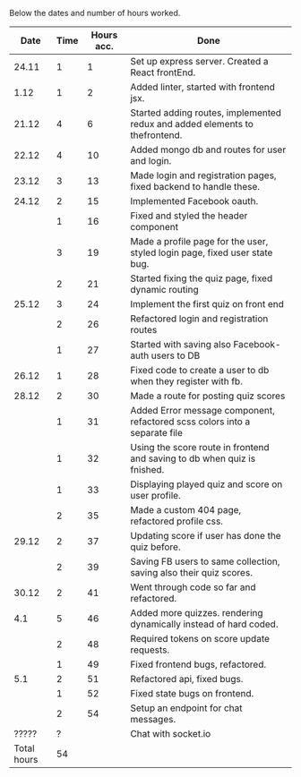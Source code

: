 Below the dates and number of hours worked.

| Date        | Time | Hours acc. | Done                                                                        |
| ----------- | ---- | ---------- | --------------------------------------------------------------------------- |
| 24.11       | 1    | 1          | Set up express server. Created a React frontEnd.                            |
| 1.12        | 1    | 2          | Added linter, started with frontend jsx.                                    |
| 21.12       | 4    | 6          | Started adding routes, implemented redux and added elements to thefrontend. |
| 22.12       | 4    | 10         | Added mongo db and routes for user and login.                               |
| 23.12       | 3    | 13         | Made login and registration pages, fixed backend to handle these.           |
| 24.12       | 2    | 15         | Implemented Facebook oauth.                                                 |
|             | 1    | 16         | Fixed and styled the header component                                       |
|             | 3    | 19         | Made a profile page for the user, styled login page, fixed user state bug.  |
|             | 2    | 21         | Started fixing the quiz page, fixed dynamic routing                         |
| 25.12       | 3    | 24         | Implement the first quiz on front end                                       |
|             | 2    | 26         | Refactored login and registration routes                                    |
|             | 1    | 27         | Started with saving also Facebook-auth users to DB                          |
| 26.12       | 1    | 28         | Fixed code to create a user to db when they register with fb.               |
| 28.12       | 2    | 30         | Made a route for posting quiz scores                                        |
|             | 1    | 31         | Added Error message component, refactored scss colors into a separate file  |
|             | 1    | 32         | Using the score route in frontend and saving to db when quiz is fnished.    |
|             | 1    | 33         | Displaying played quiz and score on user profile.                           |
|             | 2    | 35         | Made a custom 404 page, refactored profile css.                             |
| 29.12       | 2    | 37         | Updating score if user has done the quiz before.                            |
|             | 2    | 39         | Saving FB users to same collection, saving also their quiz scores.          |
| 30.12       | 2    | 41         | Went through code so far and refactored.                                    |
| 4.1         | 5    | 46         | Added more quizzes. rendering dynamically instead of hard coded.            |
|             | 2    | 48         | Required tokens on score update requests.                                   |
|             | 1    | 49         | Fixed frontend bugs, refactored.                                            |
| 5.1         | 2    | 51         | Refactored api, fixed bugs.                                                 |
|             | 1    | 52         | Fixed state bugs on frontend.                                               |
|             | 2    | 54         | Setup an endpoint for chat messages.                                        |
| ?????       | ?    |            | Chat with socket.io                                                         |
| Total hours | 54   |            |

